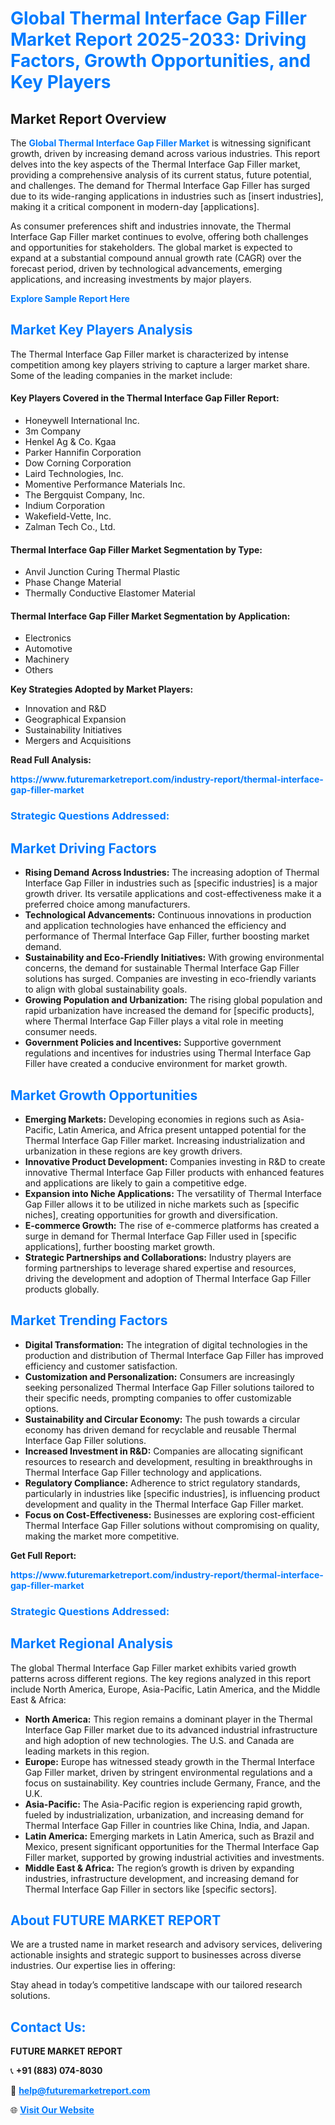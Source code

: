 <h1 style="color: #007BFF;">Global Thermal Interface Gap Filler Market Report 2025-2033: Driving Factors, Growth Opportunities, and Key Players</h1>

<section id="overview">
<h2>Market Report Overview</h2>
<p>The <a href="https://www.futuremarketreport.com/industry-report/thermal-interface-gap-filler-market" style="color: #007BFF; text-decoration: none;"><strong>Global Thermal Interface Gap Filler Market</strong></a> is witnessing significant growth, driven by increasing demand across various industries. This report delves into the key aspects of the Thermal Interface Gap Filler market, providing a comprehensive analysis of its current status, future potential, and challenges. The demand for Thermal Interface Gap Filler has surged due to its wide-ranging applications in industries such as [insert industries], making it a critical component in modern-day [applications].</p>
<p>As consumer preferences shift and industries innovate, the Thermal Interface Gap Filler market continues to evolve, offering both challenges and opportunities for stakeholders. The global market is expected to expand at a substantial compound annual growth rate (CAGR) over the forecast period, driven by technological advancements, emerging applications, and increasing investments by major players.</p>
</section>

<section id="overview">
<p><a href="https://www.futuremarketreport.com/request-sample/reportId=53008" style="color: #007BFF; text-decoration: none;"><strong>Explore Sample Report Here</strong></a></p>
</section>

<section id="key-players">
<h2 style="color: #007BFF;">Market Key Players Analysis</h2>
<p>The Thermal Interface Gap Filler market is characterized by intense competition among key players striving to capture a larger market share. Some of the leading companies in the market include:</p>
<h4>Key Players Covered in the Thermal Interface Gap Filler Report:</h4>
<ul><li>Honeywell International Inc.</li><li>3m Company</li><li>Henkel Ag &amp; Co. Kgaa</li><li>Parker Hannifin Corporation</li><li>Dow Corning Corporation</li><li>Laird Technologies, Inc.</li><li>Momentive Performance Materials Inc.</li><li>The Bergquist Company, Inc.</li><li>Indium Corporation</li><li>Wakefield-Vette, Inc.</li><li>Zalman Tech Co., Ltd.</li></ul>
<h4>Thermal Interface Gap Filler Market Segmentation by Type:</h4>
<ul><li>Anvil Junction Curing Thermal Plastic</li><li>Phase Change Material</li><li>Thermally Conductive Elastomer Material</li></ul>

<h4>Thermal Interface Gap Filler Market Segmentation by Application:</h4>
<ul><li>Electronics</li><li>Automotive</li><li>Machinery</li><li>Others</li></ul>
<p><strong>Key Strategies Adopted by Market Players:</strong></p>
<ul>
<li>Innovation and R&D</li>
<li>Geographical Expansion</li>
<li>Sustainability Initiatives</li>
<li>Mergers and Acquisitions</li>
</ul>
</section>

<section>
<p><strong>Read Full Analysis: </strong></p><a href="https://www.futuremarketreport.com/industry-report/thermal-interface-gap-filler-market" style="color: #007BFF; text-decoration: none;"><strong>https://www.futuremarketreport.com/industry-report/thermal-interface-gap-filler-market</strong></a>
<h3 style="color: #007BFF;">Strategic Questions Addressed:</h3>
</section>

<section id="driving-factors">
<h2 style="color: #007BFF;">Market Driving Factors</h2>
<ul>
<li><strong>Rising Demand Across Industries:</strong> The increasing adoption of Thermal Interface Gap Filler in industries such as [specific industries] is a major growth driver. Its versatile applications and cost-effectiveness make it a preferred choice among manufacturers.</li>
<li><strong>Technological Advancements:</strong> Continuous innovations in production and application technologies have enhanced the efficiency and performance of Thermal Interface Gap Filler, further boosting market demand.</li>
<li><strong>Sustainability and Eco-Friendly Initiatives:</strong> With growing environmental concerns, the demand for sustainable Thermal Interface Gap Filler solutions has surged. Companies are investing in eco-friendly variants to align with global sustainability goals.</li>
<li><strong>Growing Population and Urbanization:</strong> The rising global population and rapid urbanization have increased the demand for [specific products], where Thermal Interface Gap Filler plays a vital role in meeting consumer needs.</li>
<li><strong>Government Policies and Incentives:</strong> Supportive government regulations and incentives for industries using Thermal Interface Gap Filler have created a conducive environment for market growth.</li>
</ul>
</section>

<section id="growth-opportunities">
<h2 style="color: #007BFF;">Market Growth Opportunities</h2>
<ul>
<li><strong>Emerging Markets:</strong> Developing economies in regions such as Asia-Pacific, Latin America, and Africa present untapped potential for the Thermal Interface Gap Filler market. Increasing industrialization and urbanization in these regions are key growth drivers.</li>
<li><strong>Innovative Product Development:</strong> Companies investing in R&D to create innovative Thermal Interface Gap Filler products with enhanced features and applications are likely to gain a competitive edge.</li>
<li><strong>Expansion into Niche Applications:</strong> The versatility of Thermal Interface Gap Filler allows it to be utilized in niche markets such as [specific niches], creating opportunities for growth and diversification.</li>
<li><strong>E-commerce Growth:</strong> The rise of e-commerce platforms has created a surge in demand for Thermal Interface Gap Filler used in [specific applications], further boosting market growth.</li>
<li><strong>Strategic Partnerships and Collaborations:</strong> Industry players are forming partnerships to leverage shared expertise and resources, driving the development and adoption of Thermal Interface Gap Filler products globally.</li>
</ul>
</section>

<section id="trending-factors">
<h2 style="color: #007BFF;">Market Trending Factors</h2>
<ul>
<li><strong>Digital Transformation:</strong> The integration of digital technologies in the production and distribution of Thermal Interface Gap Filler has improved efficiency and customer satisfaction.</li>
<li><strong>Customization and Personalization:</strong> Consumers are increasingly seeking personalized Thermal Interface Gap Filler solutions tailored to their specific needs, prompting companies to offer customizable options.</li>
<li><strong>Sustainability and Circular Economy:</strong> The push towards a circular economy has driven demand for recyclable and reusable Thermal Interface Gap Filler solutions.</li>
<li><strong>Increased Investment in R&D:</strong> Companies are allocating significant resources to research and development, resulting in breakthroughs in Thermal Interface Gap Filler technology and applications.</li>
<li><strong>Regulatory Compliance:</strong> Adherence to strict regulatory standards, particularly in industries like [specific industries], is influencing product development and quality in the Thermal Interface Gap Filler market.</li>
<li><strong>Focus on Cost-Effectiveness:</strong> Businesses are exploring cost-efficient Thermal Interface Gap Filler solutions without compromising on quality, making the market more competitive.</li>
</ul>
</section>

<section>
<p><strong>Get Full Report: </strong></p><a href="https://www.futuremarketreport.com/industry-report/thermal-interface-gap-filler-market" style="color: #007BFF; text-decoration: none;"><strong>https://www.futuremarketreport.com/industry-report/thermal-interface-gap-filler-market</strong></a>
<h3 style="color: #007BFF;">Strategic Questions Addressed:</h3>
</section>


<section id="regional-analysis">
<h2 style="color: #007BFF;">Market Regional Analysis</h2>
<p>The global Thermal Interface Gap Filler market exhibits varied growth patterns across different regions. The key regions analyzed in this report include North America, Europe, Asia-Pacific, Latin America, and the Middle East & Africa:</p>
<ul>
<li><strong>North America:</strong> This region remains a dominant player in the Thermal Interface Gap Filler market due to its advanced industrial infrastructure and high adoption of new technologies. The U.S. and Canada are leading markets in this region.</li>
<li><strong>Europe:</strong> Europe has witnessed steady growth in the Thermal Interface Gap Filler market, driven by stringent environmental regulations and a focus on sustainability. Key countries include Germany, France, and the U.K.</li>
<li><strong>Asia-Pacific:</strong> The Asia-Pacific region is experiencing rapid growth, fueled by industrialization, urbanization, and increasing demand for Thermal Interface Gap Filler in countries like China, India, and Japan.</li>
<li><strong>Latin America:</strong> Emerging markets in Latin America, such as Brazil and Mexico, present significant opportunities for the Thermal Interface Gap Filler market, supported by growing industrial activities and investments.</li>
<li><strong>Middle East & Africa:</strong> The region’s growth is driven by expanding industries, infrastructure development, and increasing demand for Thermal Interface Gap Filler in sectors like [specific sectors].</li>
</ul>
</section>

<footer>
<h2 style="color: #007BFF;">About FUTURE MARKET REPORT</h2>
<p>We are a trusted name in market research and advisory services, delivering actionable insights and strategic support to businesses across diverse industries. Our expertise lies in offering:</p>

<p>Stay ahead in today’s competitive landscape with our tailored research solutions.</p>

<h2 style="color: #007BFF;">Contact Us:</h2>
<p><strong>FUTURE MARKET REPORT</strong></p>
<p>📞 <strong>+91 (883) 074-8030</strong></p>
<p>📧 <strong><a href="mailto:help@futuremarketreport.com" style="color: #007BFF;">help@futuremarketreport.com</a></strong></p>
<p>🌐 <strong><a href="https://www.futuremarketreport.com/" style="color: #007BFF;">Visit Our Website</a></strong></p>
</footer>
